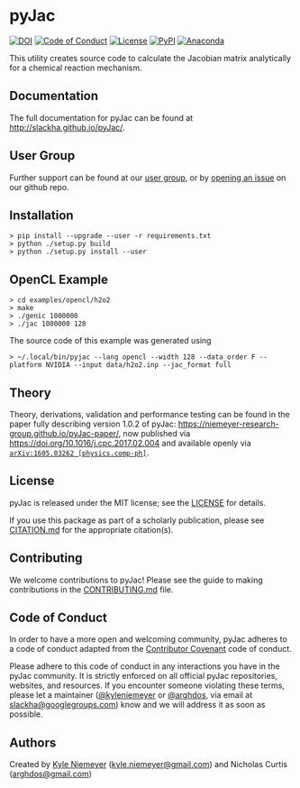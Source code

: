 # pyJac

[![DOI](https://zenodo.org/badge/19829533.svg)](https://zenodo.org/badge/latestdoi/19829533)
[![Code of Conduct](https://img.shields.io/badge/code%20of%20conduct-contributor%20covenant-green.svg)](http://contributor-covenant.org/version/1/4/)
[![License](https://img.shields.io/badge/license-MIT-blue.svg)](https://opensource.org/licenses/MIT)
[![PyPI](https://badge.fury.io/py/pyJac.svg)](https://badge.fury.io/py/pyJac)
[![Anaconda](https://anaconda.org/slackha/pyjac/badges/version.svg)](https://anaconda.org/slackha/pyjac)

This utility creates source code to calculate the Jacobian matrix analytically
for a chemical reaction mechanism.

## Documentation

The full documentation for pyJac can be found at <http://slackha.github.io/pyJac/>.

## User Group

Further support can be found at our [user group](https://groups.io/g/slackha-users),
or by [opening an issue](https://github.com/SLACKHA/pyJac/issues) on our github repo.

## Installation

```
> pip install --upgrade --user -r requirements.txt
> python ./setup.py build
> python ./setup.py install --user
```

## OpenCL Example

```
> cd examples/opencl/h2o2
> make
> ./genic 1000000 
> ./jac 1000000 128
```

The source code of this example was generated using 
```
> ~/.local/bin/pyjac --lang opencl --width 128 --data_order F --platform NVIDIA --input data/h2o2.inp --jac_format full
```
## Theory

Theory, derivations, validation and performance testing can be found in the paper
fully describing version 1.0.2 of pyJac: <https://niemeyer-research-group.github.io/pyJac-paper/>,
now published via <https://doi.org/10.1016/j.cpc.2017.02.004> and available
openly via [`arXiv:1605.03262 [physics.comp-ph]`](https://arxiv.org/abs/1605.03262).

## License

pyJac is released under the MIT license; see the
[LICENSE](https://github.com/slackha/pyJac/blob/master/LICENSE) for details.

If you use this package as part of a scholarly publication, please see
[CITATION.md](https://github.com/slackha/pyJac/blob/master/CITATION.md)
for the appropriate citation(s).

## Contributing

We welcome contributions to pyJac! Please see the guide to making contributions
in the [CONTRIBUTING.md](https://github.com/slackha/pyJac/blob/master/CONTRIBUTING.md)
file.

## Code of Conduct

In order to have a more open and welcoming community, pyJac adheres to a code of conduct adapted from the [Contributor Covenant](http://contributor-covenant.org) code of conduct.

Please adhere to this code of conduct in any interactions you have in the pyJac community. It is strictly enforced on all official pyJac repositories, websites, and resources. If you encounter someone violating these terms, please let a maintainer ([@kyleniemeyer](https://github.com/kyleniemeyer) or [@arghdos](https://github.com/arghdos), via email at <slackha@googlegroups.com>) know and we will address it as soon as possible.

## Authors

Created by [Kyle Niemeyer](http://kyleniemeyer.com) (<kyle.niemeyer@gmail.com>) and
Nicholas Curtis (<arghdos@gmail.com>)
